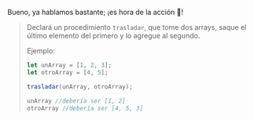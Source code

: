 Bueno, ya hablamos bastante; ¡es hora de la acción :movie_camera:!

> Declará un procedimiento `trasladar`, que tome dos arrays, saque el último elemento del primero y lo agregue al segundo. 
>
> Ejemplo: 
>
>```javascript
> let unArray = [1, 2, 3];
> let otroArray = [4, 5];
>
> trasladar(unArray, otroArray);
>
> unArray //debería ser [1, 2]
> otroArray //debería ser [4, 5, 3]
>```